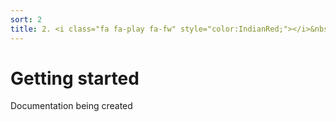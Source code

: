 ```yaml
---
sort: 2
title: 2. <i class="fa fa-play fa-fw" style="color:IndianRed;"></i>&nbsp;Getting started
---
```


# Getting started

Documentation being created
